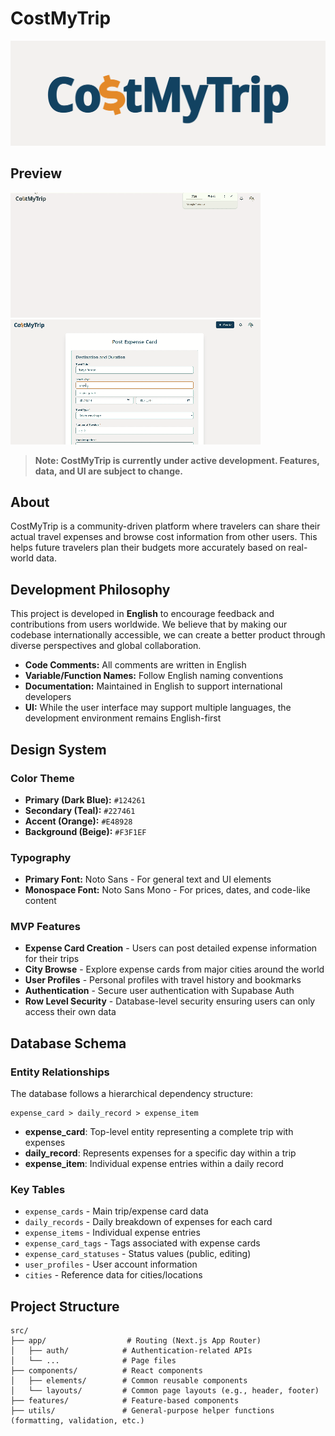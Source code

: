 # CostMyTrip

![CostMyTrip Banner](./public/header.png)

## Preview

![Preview 1](./public/gif/preview1.gif)
![Preview 2](./public/gif/preview2.gif)

> **Note: CostMyTrip is currently under active development. Features, data, and UI are subject to change.**

## About

CostMyTrip is a community-driven platform where travelers can share their actual travel expenses and browse cost information from other users. This helps future travelers plan their budgets more accurately based on real-world data.

## Development Philosophy

This project is developed in **English** to encourage feedback and contributions from users worldwide. We believe that by making our codebase internationally accessible, we can create a better product through diverse perspectives and global collaboration.

- **Code Comments:** All comments are written in English
- **Variable/Function Names:** Follow English naming conventions
- **Documentation:** Maintained in English to support international developers
- **UI:** While the user interface may support multiple languages, the development environment remains English-first

## Design System

### Color Theme

- **Primary (Dark Blue):** `#124261`
- **Secondary (Teal):** `#227461`
- **Accent (Orange):** `#E48928`
- **Background (Beige):** `#F3F1EF`

### Typography

- **Primary Font:** Noto Sans - For general text and UI elements
- **Monospace Font:** Noto Sans Mono - For prices, dates, and code-like content

### MVP Features

- **Expense Card Creation** - Users can post detailed expense information for their trips
- **City Browse** - Explore expense cards from major cities around the world
- **User Profiles** - Personal profiles with travel history and bookmarks
- **Authentication** - Secure user authentication with Supabase Auth
- **Row Level Security** - Database-level security ensuring users can only access their own data

## Database Schema

### Entity Relationships

The database follows a hierarchical dependency structure:

```
expense_card > daily_record > expense_item
```

- **expense_card**: Top-level entity representing a complete trip with expenses
- **daily_record**: Represents expenses for a specific day within a trip
- **expense_item**: Individual expense entries within a daily record

### Key Tables

- `expense_cards` - Main trip/expense card data
- `daily_records` - Daily breakdown of expenses for each card
- `expense_items` - Individual expense entries
- `expense_card_tags` - Tags associated with expense cards
- `expense_card_statuses` - Status values (public, editing)
- `user_profiles` - User account information
- `cities` - Reference data for cities/locations

## Project Structure

```
src/
├── app/                  # Routing (Next.js App Router)
│   ├── auth/            # Authentication-related APIs
│   └── ...              # Page files
├── components/          # React components
│   ├── elements/        # Common reusable components
│   └── layouts/         # Common page layouts (e.g., header, footer)
├── features/            # Feature-based components
├── utils/               # General-purpose helper functions (formatting, validation, etc.)
```
